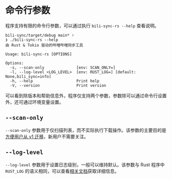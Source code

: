 # 命令行参数

程序支持有限的命令行参数，可以通过执行 `bili-sync-rs --help` 查看说明。

```shell
bili-sync/target/debug main* ⇡
❯ ./bili-sync-rs --help
由 Rust & Tokio 驱动的哔哩哔哩同步工具

Usage: bili-sync-rs [OPTIONS]

Options:
  -s, --scan-only              [env: SCAN_ONLY=]
  -l, --log-level <LOG_LEVEL>  [env: RUST_LOG=] [default: None,bili_sync=info]
  -h, --help                   Print help
  -V, --version                Print version
```

可以看到除版本和帮助信息外，程序仅支持两个参数，参数除可以通过命令行设置外，还可通过环境变量设置。

## `--scan-only`

`--scan-only` 参数用于仅扫描列表，而不实际执行下载操作。该参数的主要目的是[方便用户从 v1 迁移](https://github.com/amtoaer/bili-sync/issues/66#issuecomment-2066642481)，新用户不需要关注。

## `--log-level`

`--log-level` 参数用于设置日志级别，一般可以维持默认。该参数与 Rust 程序中 `RUST_LOG` 的语义相同，可以查看[相关文档](https://docs.rs/env_logger/latest/env_logger/#enabling-logging)获取详细信息。
